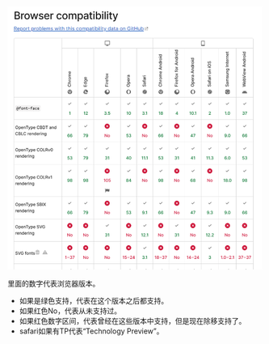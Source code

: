 ![](../img/MDN浏览器支持框里面的数字是什么意思-20231001164032.png)

里面的数字代表浏览器版本。

- 如果是绿色支持，代表在这个版本之后都支持。
- 如果红色No，代表从未支持过。
- 如果红色数字区间，代表曾经在这些版本中支持，但是现在除移支持了。
- safari如果有TP代表“Technology Preview”。

